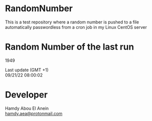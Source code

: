 # RandomNumber    
This is a test repository where a random number is pushed to a file automatically passwordless from a cron job in my Linux CentOS server    
# Random Number of the last run   
1949
      
Last update (GMT +1)    
09/21/22 08:00:02
# Developer    
Hamdy Abou El Anein   
hamdy.aea@protonmail.com
